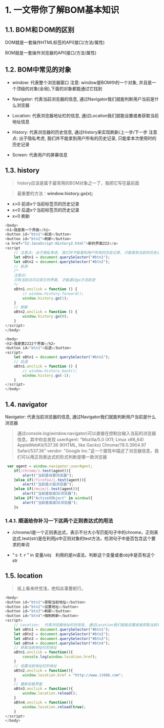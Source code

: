 
# 1. 一文带你了解BOM基本知识

## 1.1. BOＭ和ＤOM的区别

DOM就是一套操作HTML标签的API(接口/方法/属性)

BOM就是一套操作浏览器的API(接口/方法/属性)

## 1.2. BOM中常见的对象

- window: 代表整个浏览器窗口
注意: window是BOM中的一个对象, 并且是一个顶级的对象(全局),下面的对象都能通过它找到

- Navigator: 代表当前浏览器的信息, 通过Navigator我们就能判断用户当前是什么浏览器

- Location:  代表浏览器地址栏的信息, 通过Location我们就能设置或者获取当前地址信息

- History:   代表浏览器的历史信息, 通过History来实现刷新/上一步/下一步
注意点: 出于隐私考虑, 我们并不能拿到用户所有的历史记录, 只能拿本次使用时的历史记录

- Screen:   代表用户的屏幕信息


## 1.3. history

> history应该是属于最常用的BOM对象之一了，我把它写在最前面

>最重要的方法：**window.history.go(x);**

- x>0 前进x个当前标签页的历史记录
- x<0 后退x个当前标签页的历史记录
- x=0 刷新


```js
<body>
<h1>我是第一个界面</h1>
<button id="btn1">前进</button>
<button id="btn2">刷新</button>
<a href="52-JavaScript-History2.html">新的界面222</a>
<script
    // 注意点: 出于隐私考虑, 我们并不能拿到用户所有的历史记录, 只能拿到当前的历史记录
    let oBtn1 = document.querySelector("#btn1");
    let oBtn2 = document.querySelector("#btn2");
    // 前进
    /*
    注意点:
    只有当前访问过其它的界面, 才能通过go方法前进
    */
    oBtn1.onclick = function () {
        // window.history.forward();
        window.history.go(1);
    }
    // 刷新
    oBtn2.onclick = function () {
        window.history.go(0);
    }
</script>
</body>
```

```js
<body>
<h2>我是第2222个界面</h2>
<button id="btn1">后退</button>
<script>
    let oBtn1 = document.querySelector("#btn1");
    // 后退
    oBtn1.onclick = function () {
        // window.history.back();
        window.history.go(-1);
    }
</script>
</body>
```

## 1.4. navigator

Navigator: 代表当前浏览器的信息, 通过Navigator我们就能判断用户当前是什么浏览器
 
> 通过console.log(window.navigator)可以直接在控制台输入当前的浏览器信息，其中你会发现
> userAgent: "Mozilla/5.0 (X11; Linux x86_64) AppleWebKit/537.36 (KHTML, like Gecko) Chrome/78.0.3904.97 Safari/537.36"
> vendor: "Google Inc."这一个属性中描述了浏览器信息，我们可以用正则表达式的形式判断是哪一款浏览器


``` js
 var agent = window.navigator.userAgent;
    if(/chrome/i.test(agent)){
        alert("当前是谷歌浏览器");
    }else if(/firefox/i.test(agent)){
        alert("当前是火狐浏览器");
    }else if(/msie/i.test(agent)){
        alert("当前是低级IE浏览器");
    }else if("ActiveXObject" in window){
        alert("当前是高级IE浏览器");
    }s
```

### 1.4.1. 顺道给你补习一下这两个正则表达式的用法

- /chrome/i是一个正则表达式，表示不分大小写匹配句子中的chrome，正则表达式.test(str)是在利用js中正则对象的test方法，检测句子中是否包含这个要求的单词

- “ｓｔｒ” in 变量/obj　利用的是in语法，判断这个变量或者obj中是否有这个str

## 1.5. location

> 纸上看来终觉浅，绝知此事要躬行。

``` js
<body>
<button id="btn1">获取当前地址</button>
<button id="btn2">设置地址</button>
<button id="btn3">刷新</button>
<button id="btn4">强制刷新</button>
<script>
    // Location:  代表浏览器地址栏的信息, 通过Location我们就能设置或者获取当前地址信息
    let oBtn1 = document.querySelector("#btn1");
    let oBtn2 = document.querySelector("#btn2");
    let oBtn3 = document.querySelector("#btn3");
    let oBtn4 = document.querySelector("#btn4");
    // 获取当前地址栏的地址
    oBtn1.onclick = function(){
        console.log(window.location.href);
    }
    // 设置当前地址栏的地址
    oBtn2.onclick = function(){
        window.location.href = "http://www.it666.com";
    }
    // 重新加载界面
    oBtn3.onclick = function(){
        window.location.reload();
    }
    oBtn4.onclick = function(){
        window.location.reload(true);
    }
</script>
</body>
```